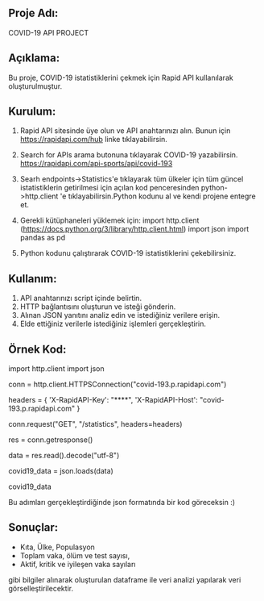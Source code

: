## Proje Adı:

COVID-19 API PROJECT

## Açıklama:

Bu proje, COVID-19 istatistiklerini çekmek için Rapid API kullanılarak oluşturulmuştur.

## Kurulum:

1. Rapid API sitesinde üye olun ve API anahtarınızı alın. Bunun için https://rapidapi.com/hub linke tıklayabilirsin.

2. Search for APIs arama butonuna tıklayarak COVID-19 yazabilirsin. https://rapidapi.com/api-sports/api/covid-193

3. Searh endpoints->Statistics'e tıklayarak tüm ülkeler için tüm güncel istatistiklerin getirilmesi için açılan kod penceresinden python->http.client 'e tıklayabilirsin.Python kodunu al ve kendi projene entegre et.

4. Gerekli kütüphaneleri yüklemek için:
   import http.client (https://docs.python.org/3/library/http.client.html)
   import json
   import pandas as pd

5. Python kodunu çalıştırarak COVID-19 istatistiklerini çekebilirsiniz.

## Kullanım:

1. API anahtarınızı script içinde belirtin.
2. HTTP bağlantısını oluşturun ve isteği gönderin.
3. Alınan JSON yanıtını analiz edin ve istediğiniz verilere erişin.
4. Elde ettiğiniz verilerle istediğiniz işlemleri gerçekleştirin.

## Örnek Kod:

import http.client
import json

conn = http.client.HTTPSConnection("covid-193.p.rapidapi.com")

headers = {
'X-RapidAPI-Key': "\*\*\*\*",
'X-RapidAPI-Host': "covid-193.p.rapidapi.com"
}

conn.request("GET", "/statistics", headers=headers)

res = conn.getresponse()

data = res.read().decode("utf-8")

covid19_data = json.loads(data)

covid19_data

Bu adımları gerçekleştirdiğinde json formatında bir kod göreceksin :)

## Sonuçlar:

- Kıta, Ülke, Populasyon
- Toplam vaka, ölüm ve test sayısı,
- Aktif, kritik ve iyileşen vaka sayıları

gibi bilgiler alınarak oluşturulan dataframe ile veri analizi yapılarak veri görselleştirilecektir.
